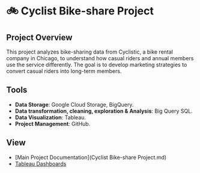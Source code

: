 # 🚲 Cyclist Bike-share Project

## Project Overview
This project analyzes bike-sharing data from Cyclistic, a bike rental company in Chicago, to understand how casual riders and annual members use the service differently. The goal is to develop marketing strategies to convert casual riders into long-term members.

## Tools

* **Data Storage**: Google Cloud Storage, BigQuery.
* **Data transformation, cleaning, exploration & Analysis**: Big Query SQL.
* **Data Visualization**: Tableau.
* **Project Management**: GitHub.

## View

* [Main Project Documentation](Cyclist Bike-share Project.md)
* [Tableau Dashboards](https://public.tableau.com/views/CyclistBike-shareProject/OfTotalRides?:language=en-US&:sid=&:redirect=auth&:display_count=n&:origin=viz_share_link)


